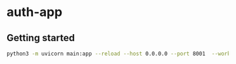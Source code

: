 # auth-app

## Getting started

```sh
python3 -m uvicorn main:app --reload --host 0.0.0.0 --port 8001  --workers 4
```
